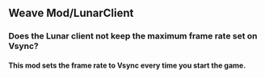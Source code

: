 ## Weave Mod/LunarClient
### Does the Lunar client not keep the maximum frame rate set on Vsync?
#### This mod sets the frame rate to Vsync every time you start the game.
